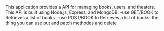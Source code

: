 

This application provides a  API for managing books, users, and theaters. 
This API is built using Node.js, Express, and MongoDB. 
-use GET/BOOK to Retrieves a list of  books.
  -use POST/BOOK to Retrieves a list of  books.
  the thing you can use put and patch methodes and delete


